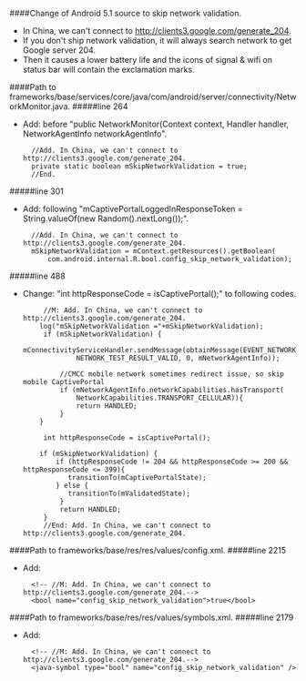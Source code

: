 ####Change of Android 5.1 source to skip network validation.

* In China, we can't connect to http://clients3.google.com/generate_204.
* If you don't ship network validation, it will always search network to get Google server 204. 
* Then it causes a lower battery life and the icons of signal & wifi on status bar will contain the exclamation marks.

####Path to frameworks/base/services/core/java/com/android/server/connectivity/NetworkMonitor.java.
#####line 264
* Add: before "public NetworkMonitor(Context context, Handler handler, NetworkAgentInfo networkAgentInfo".

		//Add. In China, we can't connect to http://clients3.google.com/generate_204.
		private static boolean mSkipNetworkValidation = true;
		//End. 
 
#####line 301
* Add:   following "mCaptivePortalLoggedInResponseToken = String.valueOf(new Random().nextLong());".

		//Add. In China, we can't connect to http://clients3.google.com/generate_204.
		mSkipNetworkValidation = mContext.getResources().getBoolean(
			com.android.internal.R.bool.config_skip_network_validation);

#####line 488
* Change: "int httpResponseCode = isCaptivePortal();" to following codes.

           //M: Add. In China, we can't connect to http://clients3.google.com/generate_204.
          log("mSkipNetworkValidation ="+mSkipNetworkValidation);
           if (mSkipNetworkValidation) {
               mConnectivityServiceHandler.sendMessage(obtainMessage(EVENT_NETWORK_TESTED,
                   NETWORK_TEST_RESULT_VALID, 0, mNetworkAgentInfo));

               //CMCC mobile network sometimes redirect issue, so skip mobile CaptivePortal
               if (mNetworkAgentInfo.networkCapabilities.hasTransport(
                   NetworkCapabilities.TRANSPORT_CELLULAR)){
                   return HANDLED;
               }
          }

           int httpResponseCode = isCaptivePortal();

          if (mSkipNetworkValidation) {
              if (httpResponseCode != 204 && httpResponseCode >= 200 && httpResponseCode <= 399){
                 transitionTo(mCaptivePortalState);
              } else {
                 transitionTo(mValidatedState);
               }
               return HANDLED;
           }
           //End: Add. In China, we can't connect to http://clients3.google.com/generate_204.

####Path to frameworks/base/res/res/values/config.xml.
#####line 2215
* Add:    

		<!-- //M: Add. In China, we can't connect to http://clients3.google.com/generate_204.-->     
		<bool name="config_skip_network_validation">true</bool>


####Path to frameworks/base/res/res/values/symbols.xml.
#####line 2179
* Add:    

		<!-- //M: Add. In China, we can't connect to http://clients3.google.com/generate_204.-->     
		<java-symbol type="bool" name="config_skip_network_validation" />
